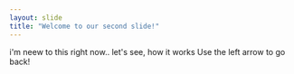 ```yaml
---
layout: slide
title: "Welcome to our second slide!"
---
```

i'm neew to this right now.. let's see, how it works
Use the left arrow to go back!
